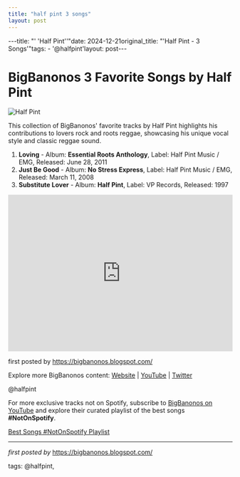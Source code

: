 ```yaml
---
title: "half pint 3 songs"
layout: post
---
```

---title: "' 'Half Pint''"date: 2024-12-21original_title: "'Half Pint - 3 Songs'"tags:  - '@halfpint'layout: post---<h1>BigBanonos 3 Favorite Songs by Half Pint</h1><img alt="Half Pint" src="https://upload.wikimedia.org/wikipedia/commons/thumb/0/00/Half_Pint_Landlord.jpg/800px-Half_Pint_Landlord.jpg" /> <p>This collection of BigBanonos' favorite tracks by Half Pint highlights his contributions to lovers rock and roots reggae, showcasing his unique vocal style and classic reggae sound.</p> <ol> <li><strong>Loving</strong> - Album: <strong>Essential Roots Anthology</strong>, Label: Half Pint Music / EMG, Released: June 28, 2011</li> <li><strong>Just Be Good</strong> - Album: <strong>No Stress Express</strong>, Label: Half Pint Music / EMG, Released: March 11, 2008</li> <li><strong>Substitute Lover</strong> - Album: <strong>Half Pint</strong>, Label: VP Records, Released: 1997</li></ol> <div> <iframe allow="autoplay; clipboard-write; encrypted-media; fullscreen; picture-in-picture" allowfullscreen="" frameborder="0" height="352" loading="lazy" src="https://open.spotify.com/embed/playlist/5BKKDm70pkxSS2TfN2Upml?utm_source=generator" width="100%"></iframe></div> <p>first posted by https://bigbanonos.blogspot.com/</p> <div> <p>Explore more BigBanonos content: <a href="https://bigbanonos.blogspot.com/">Website</a> | <a href="https://www.youtube.com/@BigBanonos">YouTube</a> | <a href="https://x.com/bigbanonos">Twitter</a></p></div> <!--Tags--><p>@halfpint</p><!--Subscribe and Playlist Links--><div>    <p>For more exclusive tracks not on Spotify, subscribe to <a href="https://www.youtube.com/@BigBanonos" target="_blank">BigBanonos on YouTube</a> and explore their curated playlist of the best songs <strong>#NotOnSpotify</strong>.</p>    <p><a href="https://www.youtube.com/playlist?list=PLtuNtuTatqI0kFahUCbtbfenC_ET5O_tr" target="_blank">Best Songs #NotOnSpotify Playlist<br /></a></p></div><hr /><p><em>first posted by</em> <a href="https://bigbanonos.blogspot.com/" rel="noopener" target="_new">https://bigbanonos.blogspot.com/</a></p><p>tags: @halfpint,</p>